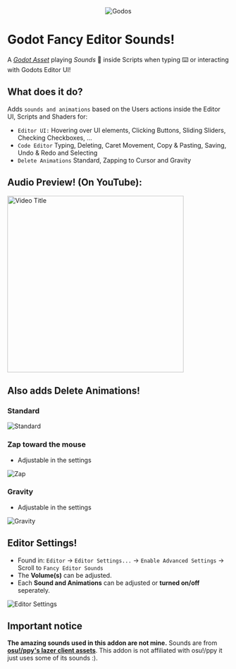 <div align="center">
  <img src="https://github.com/user-attachments/assets/6742d334-3739-4b8f-8de4-5da45d4f53e9" alt="Godos">
</div>

# Godot Fancy Editor Sounds!

A *[Godot Asset](https://godotengine.org/asset-library/asset/3831)* playing *Sounds* 🎵 inside Scripts when typing :keyboard: or interacting with Godots Editor UI!

## What does it do?
Adds `sounds and animations` based on the Users actions inside the Editor UI, Scripts and Shaders for:
- `Editor UI:` Hovering over UI elements, Clicking Buttons, Sliding Sliders, Checking Checkboxes, ...
- `Code Editor` Typing, Deleting, Caret Movement, Copy & Pasting, Saving, Undo & Redo and Selecting
- `Delete Animations` Standard, Zapping to Cursor and Gravity

## Audio Preview! (On YouTube):
<a href="https://www.youtube.com/watch?v=COm1gXga9EE">
  <img src="https://github.com/user-attachments/assets/eaa37e8c-4583-4280-b6af-31c7f1a99575" alt="Video Title" width="400">
</a>



## Also adds Delete Animations!
### Standard
<img src="https://github.com/user-attachments/assets/6f201a47-1c84-4a2f-9818-3089f5776f44" alt="Standard">

### Zap toward the mouse
- Adjustable in the settings

<img src="https://github.com/user-attachments/assets/e8fbabcb-dcc5-4de8-944e-d1102441c273" alt="Zap">

### Gravity
- Adjustable in the settings

<img src="https://github.com/user-attachments/assets/ca61ef03-0099-4a0e-9aa9-f072f04264b1" alt="Gravity">


## Editor Settings!
- Found in: `Editor` → `Editor Settings...` → `Enable Advanced Settings` → Scroll to `Fancy Editor Sounds`
- The **Volume(s)** can be adjusted.
- Each **Sound and Animations** can be adjusted or **turned on/off** seperately.
<img src="https://github.com/user-attachments/assets/1e816e8a-304c-4993-994d-1b480fb3644a" alt="Editor Settings">

## Important notice
**The amazing sounds used in this addon are not mine.** Sounds are from **[osu!/ppy's lazer client assets](https://github.com/ppy/osu-resources)**. This addon is not affiliated with osu!/ppy it just uses some of its sounds :).
